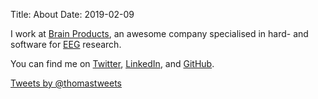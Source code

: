 Title: About
Date: 2019-02-09

I work at [Brain Products](https://www.brainproducts.com/), an awesome company specialised in hard- and software for [EEG](https://en.wikipedia.org/wiki/Electroencephalography) research.

You can find me on [Twitter](https://twitter.com/thomastweets), [LinkedIn](https://www.linkedin.com/in/thomasemmerling), and [GitHub](https://github.com/thomastweets).

<a class="twitter-timeline" data-dnt="true" href="https://twitter.com/thomastweets" data-widget-id="613782502944149505">Tweets by @thomastweets</a>
<script>!function(d,s,id){var js,fjs=d.getElementsByTagName(s)[0],p=/^http:/.test(d.location)?'http':'https';if(!d.getElementById(id)){js=d.createElement(s);js.id=id;js.src=p+"://platform.twitter.com/widgets.js";fjs.parentNode.insertBefore(js,fjs);}}(document,"script","twitter-wjs");</script>
